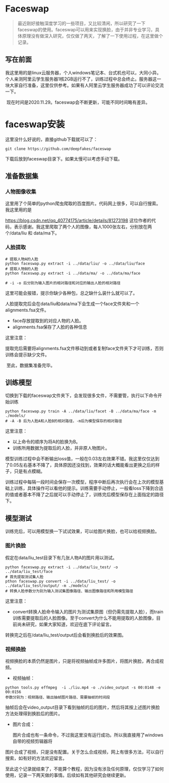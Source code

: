 # Faceswap

> ​		最近刚好接触深度学习的一些项目，又比较清闲，所以研究了一下faceswap的使用。faceswap可以用来实现换脸，由于并非专业学习，具体原理没有做深入研究，仅仅做了两天，了解了一下使用过程，在这里做个记录。

## 写在前面

​		我这里用的是linux云服务器，个人windows笔记本、台式机也可以，大同小异。个人亲测阿里云学生服务器1核2GB运行不了，训练过程中总会终止。服务器这一块大家自行准备，这里仅供参考。如果有人阿里云学生服务器成功了可以评论交流一下。

​		现在时间是2020.11.29。faceswap会不断更新，可能不同时间略有差异。

# faceswap安装

这里没什么好说的，直接github下载就可以了：

```
git clone https://github.com/deepfakes/faceswap
```

下载后放到faceswap目录下。如果太慢可以考虑手动下载。

## 准备数据集

### 人物图像收集

​		这里用了个简单的python爬虫爬取的百度图片。代码网上很多，可以自行搜索。我这里用的是

https://blog.csdn.net/qq_40774175/article/details/81273198 这位作者的代码，表示感谢。我这里爬取了两个人的图像，每人1000张左右，分别放在两个/data/liu 和 data/ma下。

### 人脸提取

```
# 提取人物A的人脸
python faceswap.py extract -i ../data/liu/ -o ../data/liu/face
# 提取人物B的人脸
python faceswap.py extract -i ../data/ma/ -o ../data/ma/face

# -i -o 后分别为输入图片的相对路径和对应的输出人脸的相对路径
```

这里可能会报错，提示你缺少各种包，总之缺什么装什么就可以了。

人脸提取完后会在data/liu和data/ma下会生成一个face文件夹和一个alignments.fsa文件。

- face存放提取到的对应人物的人脸。
- alignments.fsa保存了人脸的各种信息

这里注意：

​		提取完后需要将alignments.fsa文件移动到或者复制face文件夹下才可训练，否则训练会提示缺少文件。

​		至此，数据集准备完毕。

## 训练模型

切换到下载的faceswap文件夹下，会发现很多文件，不需要管，执行以下命令开始训练

```
python faceswap.py train -A ../data/liu/facet -B ../data/ma/face -m ./models/
# -A -B 后为人脸A和人脸B的相对路径，-m后为模型保存的相对路径
```

这里注意：

- 以上命令的顺序为将A的脸换为B。
- 训练所用数据为提取后的人脸，并非原人物图片。

​		模型训练过程中会不断输出loss值，一般在0.03左右效果不错。我这里仅仅达到了0.05左右基本不降了，具体原因还没找到，效果的话大概能看出更换之后的样子，只是有点模糊。

​		训练过程中每隔一段时间会保存一次模型，程序中断后再次执行会在上次的模型基础上训练，具体操作可以看他的提示。训练需要手动停止，一般看loss下降到合适的值或者基本不降了之后就可以手动停止了，训练完后模型保存在上面指定的路径下。

## 模型测试

​		训练完后，可以用模型换一下试试效果，可以给图片换脸，也可以给视频换脸。

### 图片换脸

假定在data/liu_test目录下有几张人物A的图片用以测试。

```
python faceswap.py extract -i ../data/liu_test/ -o ../data/liu_test/face
# 首先提取测试集人脸
pthon faceswap.py convert -i ../data/liu_test/ -o ../data/liu_test/output/ -m ./models/
# 转换人脸参数分为别为输入测试集图像路径、输出图像路径和所用模型路径
```

这里注意：

- convert转换人脸命令输入的图片为测试集原图（但仍需先提取人脸），而train训练需要提取后的人脸图像。至于convert为什么不能用提取的人脸图像，目前尚未研究，如果大家知道，欢迎在底下评论留言。

转换完之后在/data/liu_test/output后会看到换脸后的效果图。

### 视频换脸

​		视频换脸的本质仍然是图片，只是将视频抽帧成许多图片，将图片换脸，再合成视频。

- 视频抽帧：

```
python tools.py effmpeg  -i ./liu.mp4 -o ./video_output -s 00:0148 -e 00:0156
参数分别为：视频路径、输出抽帧图片路径、需要抽帧的时间段
```

​		抽帧后会在video_output目录下看到抽帧的后的图片，然后将其按上述图片换脸方法处理得到换脸后的图片。

- 图片合成：

  图片合成也有一条命令，不过我这里没有运行成功。所以我直接用了windows自带的视频剪辑器将

图片合成了视频，只是没有配置。关于怎么合成视频，网上有很多方法，可以自行搜索，如有好的方法欢迎留言。

​		至此这个记录就结束了，不能算个教程，因为没有涉及任何原理，仅仅学习了如何使用，记录一下两天做的事情。后续如有其他研究会继续更新。

